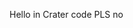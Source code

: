 Hello in Crater code
PLS no 

<!---
UserAdmin-Maincrach/UserAdmin-Maincrach is a ✨ special ✨ repository because its `README.md` (this file) appears on your GitHub profile.
You can click the Preview link to take a look at your changes.
--->
